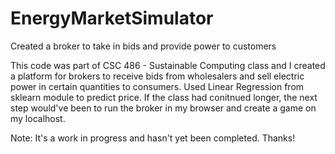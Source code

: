 # EnergyMarketSimulator
Created a broker to take in bids and provide power to customers

This code was part of CSC 486 - Sustainable Computing class and I created a platform for brokers to receive bids from wholesalers and sell electric power in certain quantities to consumers. 
Used Linear Regression from sklearn module to predict price. 
If the class had conitnued longer, the next step would've been to run the broker in my browser and create a game on my localhost.

Note: It's a work in progress and hasn't yet been completed. Thanks!
